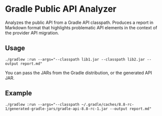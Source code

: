 # Gradle Public API Analyzer

Analyzes the public API from a Gradle API classpath.
Produces a report in Markdown format that highlights problematic API elements in the context of the provider API migration.

## Usage

```shell
./gradlew :run --args="--classpath lib1.jar --classpath lib2.jar --output report.md"
```

You can pass the JARs from the Gradle distribution, or the generated API JAR. 

## Example

```shell
./gradlew :run --args="--classpath ~/.gradle/caches/8.8-rc-1/generated-gradle-jars/gradle-api-8.8-rc-1.jar --output report.md"
```
